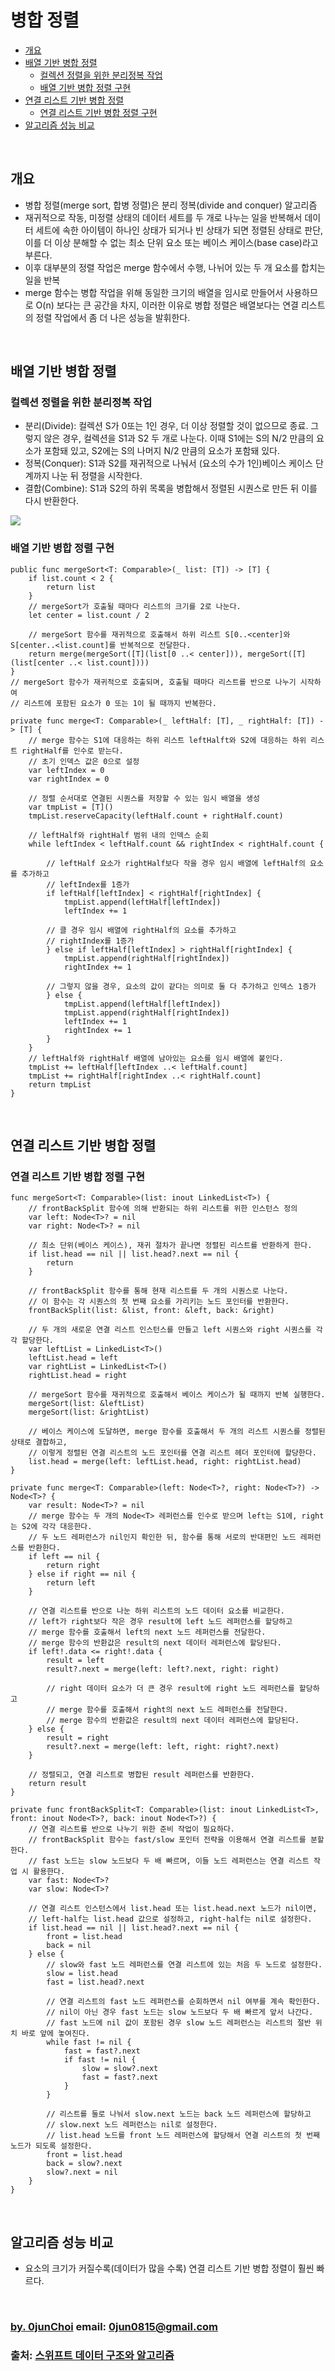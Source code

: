 # 병합 정렬 


* [개요](#개요)
* [배열 기반 병합 정렬](#배열-기반-병합-정렬)
    * [컬렉션 정렬을 위한 분리정복 작업](#컬렉션-정렬을-위한-분리정복-작업)
    * [배열 기반 병합 정렬 구현](#배열-기반-병합-정렬-구현)
* [연결 리스트 기반 병합 정렬](#연결-리스트-기반-병합-정렬)
    * [연결 리스트 기반 병합 정렬 구현](#연결-리스트-기반-병합-정렬-구현)
* [알고리즘 성능 비교](#알고리즘-성능-비교)


&nbsp;
## 개요
* 병합 정렬(merge sort, 합병 정렬)은 분리 정복(divide and conquer) 알고리즘
* 재귀적으로 작동, 미정렬 상태의 데이터 세트를 두 개로 나누는 일을 반복해서 데이터 세트에 속한 아이템이 하나인 상태가 되거나 빈 상태가 되면 정렬된 상태로 판단, 이를 더 이상 분해할 수 없는 최소 단위 요소 또는 베이스 케이스(base case)라고 부른다.
* 이후 대부분의 정렬 작업은 merge 함수에서 수행, 나뉘어 있는 두 개 요소를 합치는 일을 반복
* merge 함수는 병합 작업을 위해 동일한 크기의 배열을 임시로 만들어서 사용하므로 O(n) 보다는 큰 공간을 차지, 이러한 이유로 병합 정렬은 배열보다는 연결 리스트의 정렬 작업에서 좀 더 나은 성능을 발휘한다.


&nbsp;
## 배열 기반 병합 정렬
### 컬렉션 정렬을 위한 분리정복 작업
* 분리(Divide): 컬렉션 S가 0또는 1인 경우, 더 이상 정렬할 것이 없으므로 종료. 그렇지 않은 경우, 컬렉션을 S1과 S2 두 개로 나눈다. 이때 S1에는 S의 N/2 만큼의 요소가 포함돼 있고, S2에는 S의 나머지 N/2 만큼의 요소가 포함돼 있다.
* 정복(Conquer): S1과 S2를 재귀적으로 나눠서 (요소의 수가 1인)베이스 케이스 단계까지 나눈 뒤 정렬을 시작한다.
* 결합(Combine): S1과 S2의 하위 목록을 병합해서 정렬된 시퀀스로 만든 뒤 이를 다시 반환한다.


![](https://github.com/0jun0815/YJStudy/blob/master/알고리즘/병합%20정렬/images/merge-sort.jpg)


### 배열 기반 병합 정렬 구현
```
public func mergeSort<T: Comparable>(_ list: [T]) -> [T] {
    if list.count < 2 {
        return list
    }
    // mergeSort가 호출될 때마다 리스트의 크기를 2로 나눈다.
    let center = list.count / 2
    
    // mergeSort 함수를 재귀적으로 호출해서 하위 리스트 S[0..<center]와 S[center..<list.count]를 반복적으로 전달한다.
    return merge(mergeSort([T](list[0 ..< center])), mergeSort([T](list[center ..< list.count])))
}
// mergeSort 함수가 재귀적으로 호출되며, 호출될 때마다 리스트를 반으로 나누기 시작하여 
// 리스트에 포함된 요소가 0 또는 1이 될 때까지 반복한다.

private func merge<T: Comparable>(_ leftHalf: [T], _ rightHalf: [T]) -> [T] {
    // merge 함수는 S1에 대응하는 하위 리스트 leftHalft와 S2에 대응하는 하위 리스트 rightHalf를 인수로 받는다.
    // 초기 인덱스 값은 0으로 설정
    var leftIndex = 0
    var rightIndex = 0
    
    // 정렬 순서대로 연결된 시퀀스를 저장할 수 있는 임시 배열을 생성
    var tmpList = [T]()
    tmpList.reserveCapacity(leftHalf.count + rightHalf.count)
    
    // leftHalf와 rightHalf 범위 내의 인덱스 순회
    while leftIndex < leftHalf.count && rightIndex < rightHalf.count {
    
        // leftHalf 요소가 rightHalf보다 작을 경우 임시 배열에 leftHalf의 요소를 추가하고
        // leftIndex를 1증가
        if leftHalf[leftIndex] < rightHalf[rightIndex] {
            tmpList.append(leftHalf[leftIndex])
            leftIndex += 1
            
        // 클 경우 임시 배열에 rightHalf의 요소를 추가하고
        // rightIndex를 1증가
        } else if leftHalf[leftIndex] > rightHalf[rightIndex] {
            tmpList.append(rightHalf[rightIndex])
            rightIndex += 1
            
        // 그렇지 않을 경우, 요소의 값이 같다는 의미로 둘 다 추가하고 인덱스 1증가
        } else {
            tmpList.append(leftHalf[leftIndex])
            tmpList.append(rightHalf[rightIndex])
            leftIndex += 1
            rightIndex += 1
        }
    }
    // leftHalf와 rightHalf 배열에 남아있는 요소를 임시 배열에 붙인다.
    tmpList += leftHalf[leftIndex ..< leftHalf.count]
    tmpList += rightHalf[rightIndex ..< rightHalf.count]
    return tmpList
}
```


&nbsp;  
## 연결 리스트 기반 병합 정렬
### 연결 리스트 기반 병합 정렬 구현
```
func mergeSort<T: Comparable>(list: inout LinkedList<T>) {
    // frontBackSplit 함수에 의해 반환되는 하위 리스트를 위한 인스턴스 정의
    var left: Node<T>? = nil
    var right: Node<T>? = nil

    // 최소 단위(베이스 케이스), 재귀 절차가 끝나면 정렬된 리스트를 반환하게 한다.
    if list.head == nil || list.head?.next == nil {
        return
    }

    // frontBackSplit 함수를 통해 현재 리스트를 두 개의 시퀀스로 나눈다.
    // 이 함수는 각 시퀀스의 첫 번째 요소를 가리키는 노드 포인터를 반환한다.
    frontBackSplit(list: &list, front: &left, back: &right)

    // 두 개의 새로운 연결 리스트 인스턴스를 만들고 left 시퀀스와 right 시퀀스를 각각 할당한다.
    var leftList = LinkedList<T>()
    leftList.head = left
    var rightList = LinkedList<T>()
    rightList.head = right

    // mergeSort 함수를 재귀적으로 호출해서 베이스 케이스가 될 때까지 반복 실행한다.
    mergeSort(list: &leftList)
    mergeSort(list: &rightList)

    // 베이스 케이스에 도달하면, merge 함수를 호출해서 두 개의 리스트 시퀀스를 정렬된 상태로 결합하고,
    // 이렇게 정렬된 연결 리스트의 노드 포인터를 연결 리스트 헤더 포인터에 할당한다.
    list.head = merge(left: leftList.head, right: rightList.head)
}

private func merge<T: Comparable>(left: Node<T>?, right: Node<T>?) -> Node<T>? {
    var result: Node<T>? = nil
    // merge 함수는 두 개의 Node<T> 레퍼런스를 인수로 받으며 left는 S1에, right는 S2에 각각 대응한다.
    // 두 노드 레퍼런스가 nil인지 확인한 뒤, 함수를 통해 서로의 반대편인 노드 레퍼런스를 반환한다.
    if left == nil {
        return right
    } else if right == nil {
        return left
    }

    // 연결 리스트를 반으로 나눈 하위 리스트의 노드 데이터 요소를 비교한다.
    // left가 right보다 작은 경우 result에 left 노드 레퍼런스를 할당하고
    // merge 함수를 호출해서 left의 next 노드 레퍼런스를 전달한다.
    // merge 함수의 반환값은 result의 next 데이터 레퍼런스에 할당된다.
    if left!.data <= right!.data {
        result = left
        result?.next = merge(left: left?.next, right: right)

        // right 데이터 요소가 더 큰 경우 result에 right 노드 레퍼런스를 할당하고
        // merge 함수를 호출해서 right의 next 노드 레퍼런스를 전달한다.
        // merge 함수의 반환값은 result의 next 데이터 레퍼런스에 할당된다.
    } else {
        result = right
        result?.next = merge(left: left, right: right?.next)
    }

    // 정렬되고, 연결 리스트로 병합된 result 레퍼런스를 반환한다.
    return result
}

private func frontBackSplit<T: Comparable>(list: inout LinkedList<T>, front: inout Node<T>?, back: inout Node<T>?) {
    // 연결 리스트를 반으로 나누기 위한 준비 작업이 필요하다.
    // frontBackSplit 함수는 fast/slow 포인터 전략을 이용해서 연결 리스트를 분할한다.
    // fast 노드는 slow 노드보다 두 배 빠르며, 이들 노드 레퍼런스는 연결 리스트 작업 시 활용한다.
    var fast: Node<T>?
    var slow: Node<T>?

    // 연결 리스트 인스턴스에서 list.head 또는 list.head.next 노드가 nil이면,
    // left-half는 list.head 값으로 설정하고, right-half는 nil로 설정한다.
    if list.head == nil || list.head?.next == nil {
        front = list.head
        back = nil
    } else {
        // slow와 fast 노드 레퍼런스를 연결 리스트에 있는 처음 두 노드로 설정한다.
        slow = list.head
        fast = list.head?.next

        // 연결 리스트의 fast 노드 레퍼런스를 순회하면서 nil 여부를 계속 확인한다.
        // nil이 아닌 경우 fast 노드는 slow 노드보다 두 배 빠르게 앞서 나간다.
        // fast 노드에 nil 값이 포함된 경우 slow 노드 레퍼런스는 리스트의 절반 위치 바로 앞에 놓여진다.
        while fast != nil {
            fast = fast?.next
            if fast != nil {
                slow = slow?.next
                fast = fast?.next
            }
        }

        // 리스트를 둘로 나눠서 slow.next 노드는 back 노드 레퍼런스에 할당하고
        // slow.next 노드 레퍼런스는 nil로 설정한다.
        // list.head 노드를 front 노드 레퍼런스에 할당해서 연결 리스트의 첫 번째 노드가 되도록 설정한다.
        front = list.head
        back = slow?.next
        slow?.next = nil
    }
}
```


&nbsp;
## 알고리즘 성능 비교
* 요소의 크기가 커질수록(데이터가 많을 수록) 연결 리스트 기반 병합 정렬이 훨씬 빠르다.


&nbsp;
&nbsp;      
### [by. 0junChoi](https://github.com/0jun0815) email: <0jun0815@gmail.com>
### 출처: [스위프트 데이터 구조와 알고리즘](http://acornpub.co.kr/book/swift-structure-algorithms)
